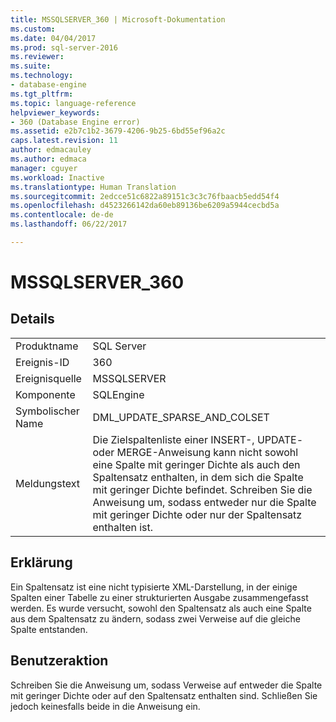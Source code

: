 ```yaml
---
title: MSSQLSERVER_360 | Microsoft-Dokumentation
ms.custom: 
ms.date: 04/04/2017
ms.prod: sql-server-2016
ms.reviewer: 
ms.suite: 
ms.technology:
- database-engine
ms.tgt_pltfrm: 
ms.topic: language-reference
helpviewer_keywords:
- 360 (Database Engine error)
ms.assetid: e2b7c1b2-3679-4206-9b25-6bd55ef96a2c
caps.latest.revision: 11
author: edmacauley
ms.author: edmaca
manager: cguyer
ms.workload: Inactive
ms.translationtype: Human Translation
ms.sourcegitcommit: 2edcce51c6822a89151c3c3c76fbaacb5edd54f4
ms.openlocfilehash: d4523266142da60eb89136be6209a5944cecbd5a
ms.contentlocale: de-de
ms.lasthandoff: 06/22/2017

---
```

# <a name="mssqlserver360"></a>MSSQLSERVER_360
  
## <a name="details"></a>Details  
  
|||  
|-|-|  
|Produktname|SQL Server|  
|Ereignis-ID|360|  
|Ereignisquelle|MSSQLSERVER|  
|Komponente|SQLEngine|  
|Symbolischer Name|DML_UPDATE_SPARSE_AND_COLSET|  
|Meldungstext|Die Zielspaltenliste einer INSERT-, UPDATE- oder MERGE-Anweisung kann nicht sowohl eine Spalte mit geringer Dichte als auch den Spaltensatz enthalten, in dem sich die Spalte mit geringer Dichte befindet. Schreiben Sie die Anweisung um, sodass entweder nur die Spalte mit geringer Dichte oder nur der Spaltensatz enthalten ist.|  
  
## <a name="explanation"></a>Erklärung  
Ein Spaltensatz ist eine nicht typisierte XML-Darstellung, in der einige Spalten einer Tabelle zu einer strukturierten Ausgabe zusammengefasst werden. Es wurde versucht, sowohl den Spaltensatz als auch eine Spalte aus dem Spaltensatz zu ändern, sodass zwei Verweise auf die gleiche Spalte entstanden.  
  
## <a name="user-action"></a>Benutzeraktion  
Schreiben Sie die Anweisung um, sodass Verweise auf entweder die Spalte mit geringer Dichte oder auf den Spaltensatz enthalten sind. Schließen Sie jedoch keinesfalls beide in die Anweisung ein.  
  

